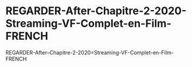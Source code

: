 # REGARDER-After-Chapitre-2-2020-Streaming-VF-Complet-en-Film-FRENCH
REGARDER-After–Chapitre-2-2020=Streaming-VF-Complet-en-Film-FRENCH
